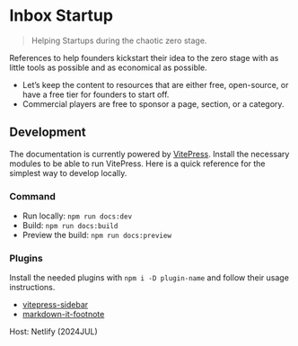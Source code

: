 # Inbox Startup

> Helping Startups during the chaotic zero stage.

References to help founders kickstart their idea to the zero stage with as little tools as possible and as economical as possible.

- Let’s keep the content to resources that are either free, open-source, or have a free tier for founders to start off.
- Commercial players are free to sponsor a page, section, or a category.

## Development

The documentation is currently powered by [VitePress](https://vitepress.dev). Install the necessary modules to be able to run VitePress. Here is a quick reference for the simplest way to develop locally.

### Command

- Run locally: `npm run docs:dev`
- Build: `npm run docs:build`
- Preview the build: `npm run docs:preview`

### Plugins

Install the needed plugins with `npm i -D plugin-name` and follow their usage instructions.

- [vitepress-sidebar](https://github.com/jooy2/vitepress-sidebar)
- [markdown-it-footnote](https://github.com/markdown-it/markdown-it-footnote)

Host: Netlify (2024JUL)